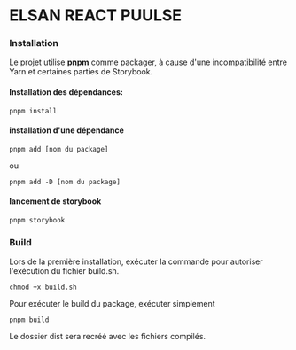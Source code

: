 # ELSAN REACT PUULSE

### Installation
Le projet utilise **pnpm** comme packager, à cause d'une incompatibilité entre Yarn et certaines parties de Storybook.

#### Installation des dépendances:
```
pnpm install
```

#### installation d'une dépendance
```
pnpm add [nom du package]
```
ou
```
pnpm add -D [nom du package]
```

#### lancement de storybook
```
pnpm storybook
```

### Build
Lors de la première installation, exécuter la commande pour autoriser l'exécution du fichier build.sh. 
``` 
chmod +x build.sh 
```

Pour exécuter le build du package, exécuter simplement
```
pnpm build
```

Le dossier dist sera recréé avec les fichiers compilés.